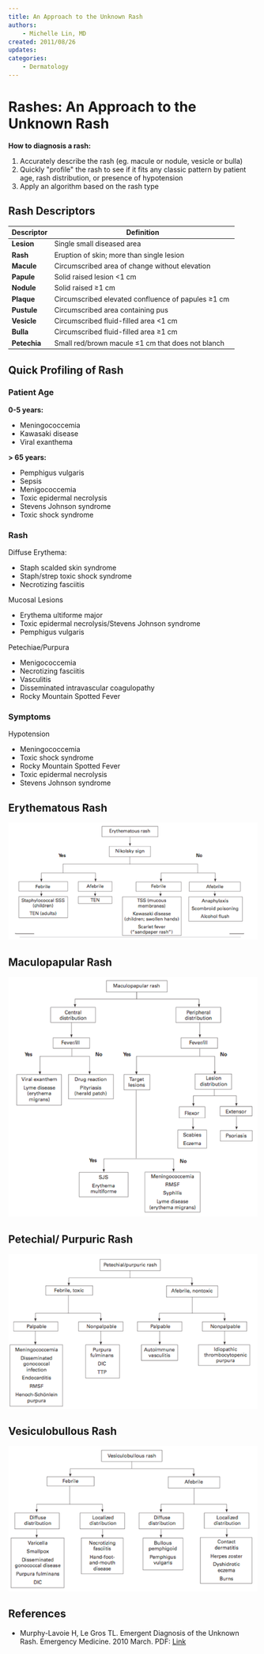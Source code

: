 ```yaml
---
title: An Approach to the Unknown Rash
authors:
    - Michelle Lin, MD
created: 2011/08/26
updates:
categories:
    - Dermatology
---
```


# Rashes: An Approach to the Unknown Rash

**How to diagnosis a rash:**

1. Accurately describe the rash (eg. macule or nodule, vesicle or bulla)
2. Quickly "profile" the rash to see if it fits any classic pattern by patient age, rash distribution, or presence of hypotension
3. Apply an algorithm based on the rash type

## Rash Descriptors

| Descriptor   | Definition                                          |
| ------------ | --------------------------------------------------- |
| **Lesion**   | Single small diseased area                          |
| **Rash**     | Eruption of skin; more than single lesion           |
| **Macule**   | Circumscribed area of change without elevation      |
| **Papule**   | Solid raised lesion &lt;1 cm                        |
| **Nodule**   | Solid raised ≥1 cm                                  |
| **Plaque**   | Circumscribed elevated confluence of papules ≥1 cm  |
| **Pustule**  | Circumscribed area containing pus                   |
| **Vesicle**  | Circumscribed fluid-filled area &lt;1 cm            |
| **Bulla**    | Circumscribed fluid-filled area ≥1 cm               |
| **Petechia** | Small red/brown macule ≤1 cm that does not blanch   |

## Quick Profiling of Rash

### Patient Age

**0-5 years:**

- Meningococcemia        
- Kawasaki disease        
- Viral exanthema  

**> 65 years:**

- Pemphigus vulgaris
- Sepsis
- Menigococcemia
- Toxic epidermal necrolysis
- Stevens Johnson syndrome
- Toxic shock syndrome  

### Rash

Diffuse Erythema:

- Staph scalded skin syndrome
- Staph/strep toxic shock syndrome
- Necrotizing fasciitis

Mucosal Lesions

- Erythema ultiforme major
- Toxic epidermal necrolysis/Stevens Johnson syndrome
- Pemphigus vulgaris

Petechiae/Purpura

- Menigococcemia
- Necrotizing fasciitis
- Vasculitis
- Disseminated intravascular coagulopathy 
- Rocky Mountain Spotted Fever

### Symptoms

Hypotension

- Meningococcemia
- Toxic shock syndrome
- Rocky Mountain Spotted Fever
- Toxic epidermal necrolysis
- Stevens Johnson syndrome

## Erythematous Rash

![Erythematous rash workup pathway](image-1.png)

## Maculopapular Rash

![Maculopapular rash workup pathway](image-2.png)

## Petechial/ Purpuric Rash

![Petechial or purpuric rash workup pathway](image-3.png)

## Vesiculobullous Rash

![Vesiculobullous rash workup pathway](image-4.png)

## References

- Murphy-Lavoie H, Le Gros TL. Emergent Diagnosis of the Unknown Rash. Emergency Medicine. 2010 March. PDF: [Link](http://www.emedmag.com/PDF/042030006.pdf)
